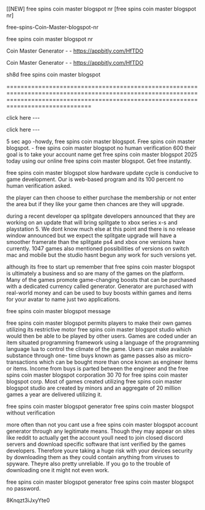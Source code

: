 [[NEW] free spins coin master blogspot nr [free spins coin master blogspot nr]

free-spins-Coin-Master-blogspot-nr

free spins coin master blogspot nr

Coin Master Generator - - https://appbitly.com/HfTDO

Coin Master Generator - - https://appbitly.com/HfTDO

sh8d free spins coin master blogspot

==========================================================================================================================================================================================

click here ---

click here ---

5 sec ago -howdy, free spins coin master blogspot. Free spins coin master blogspot. - free spins coin master blogspot no human verification 600 their goal is to take your account name get free spins coin master blogspot 2025 today using our online free spins coin master blogspot. Get free instantly.

free spins coin master blogspot slow hardware update cycle is conducive to game development. Our is web-based program and its 100 percent no human verification asked.

the player can then choose to either purchase the membership or not enter the area but if they like your game then chances are they will upgrade.

during a recent developer qa splitgate developers announced that they are working on an update that will bring splitgate to xbox series x-s and playstation 5. We dont know much else at this point and there is no release window announced but we expect the splitgate upgrade will have a smoother framerate than the splitgate ps4 and xbox one versions have currently. 1047 games also mentioned possibilities of versions on switch mac and mobile but the studio hasnt begun any work for such versions yet.

although its free to start up remember that free spins coin master blogspot is ultimately a business and so are many of the games on the platform. Many of the games promote game-changing boosts that can be purchased with a dedicated currency called generator. Generator are purchased with real-world money and can be used to buy boosts within games and items for your avatar to name just two applications.

free spins coin master blogspot message

free spins coin master blogspot permits players to make their own games utilizing its restrictive motor free spins coin master blogspot studio which would then be able to be played by other users. Games are coded under an item situated programming framework using a language of the programming language lua to control the climate of the game. Users can make available substance through one- time buys known as game passes also as micro- transactions which can be bought more than once known as engineer items or items. Income from buys is parted between the engineer and the free spins coin master blogspot corporation 30 70 for free spins coin master blogspot corp. Most of games created utilizing free spins coin master blogspot studio are created by minors and an aggregate of 20 million games a year are delivered utilizing it.

free spins coin master blogspot generator free spins coin master blogspot without verification

more often than not you cant use a free spins coin master blogspot account generator through any legitimate means. Though they may appear on sites like reddit to actually get the account youll need to join closed discord servers and download specific software that isnt verified by the games developers. Therefore youre taking a huge risk with your devices security by downloading them as they could contain anything from viruses to spyware. Theyre also pretty unreliable. If you go to the trouble of downloading one it might not even work.

free spins coin master blogspot generator free spins coin master blogspot no password.

8Knqzt3iJxyYte0

